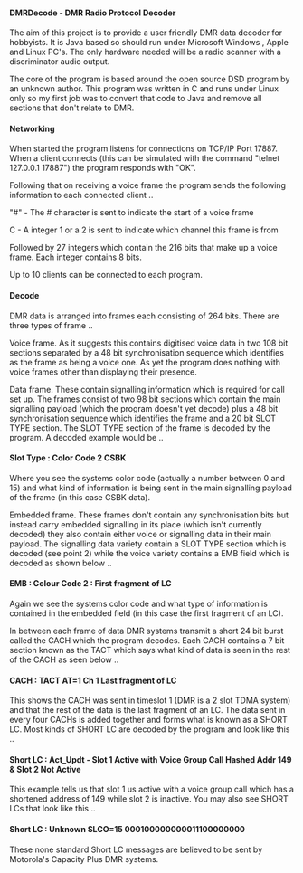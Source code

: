 #### DMRDecode - DMR Radio Protocol Decoder
The aim of this project is to provide a user friendly DMR data decoder for hobbyists. It is Java based so should run under Microsoft Windows , Apple and Linux PC's. The only hardware needed will be a radio scanner with a discriminator audio output.

The core of the program is based around the open source DSD program by an unknown author. This program was written in C and runs under Linux only so my first job was to convert that code to Java and remove all sections that don't relate to DMR.

#### Networking
When started the program listens for connections on TCP/IP Port 17887. When a client connects (this can be simulated with the command "telnet 127.0.0.1 17887") the program responds with "OK".

Following that on receiving a voice frame the program sends the following information to each connected client ..

"#" - The # character is sent to indicate the start of a voice frame

C - A integer 1 or a 2 is sent to indicate which channel this frame is from

Followed by 27 integers which contain the 216 bits that make up a voice frame. Each integer contains 8 bits.

Up to 10 clients can be connected to each program.

#### Decode
DMR data is arranged into frames each consisting of 264 bits. There are three types of frame ..

Voice frame. As it suggests this contains digitised voice data in two 108 bit sections separated by a 48 bit synchronisation sequence which identifies as the frame as being a voice one. As yet the program does nothing with voice frames other than displaying their presence.

Data frame. These contain signalling information which is required for call set up. The frames consist of two 98 bit sections which contain the main signalling payload (which the program doesn't yet decode) plus a 48 bit synchronisation sequence which identifies the frame and a 20 bit SLOT TYPE section. The SLOT TYPE section of the frame is decoded by the program. A decoded example would be ..

#### Slot Type : Color Code 2 CSBK

Where you see the systems color code (actually a number between 0 and 15) and what kind of information is being sent in the main signalling payload of the frame (in this case CSBK data).

Embedded frame. These frames don't contain any synchronisation bits but instead carry embedded signalling in its place (which isn't currently decoded) they also contain either voice or signalling data in their main payload. The signalling data variety contain a SLOT TYPE section which is decoded (see point 2) while the voice variety contains a EMB field which is decoded as shown below ..

#### EMB : Colour Code 2 : First fragment of LC

Again we see the systems color code and what type of information is contained in the embedded field (in this case the first fragment of an LC).

In between each frame of data DMR systems transmit a short 24 bit burst called the CACH which the program decodes. Each CACH contains a 7 bit section known as the TACT which says what kind of data is seen in the rest of the CACH as seen below ..

#### CACH : TACT AT=1 Ch 1 Last fragment of LC

This shows the CACH was sent in timeslot 1 (DMR is a 2 slot TDMA system) and that the rest of the data is the last fragment of an LC. The data sent in every four CACHs is added together and forms what is known as a SHORT LC. Most kinds of SHORT LC are decoded by the program and look like this ..

#### Short LC : Act_Updt - Slot 1 Active with Voice Group Call Hashed Addr 149 & Slot 2 Not Active

This example tells us that slot 1 us active with a voice group call which has a shortened address of 149 while slot 2 is inactive. You may also see SHORT LCs that look like this ..

#### Short LC : Unknown SLCO=15 000100000000011100000000

These none standard Short LC messages are believed to be sent by Motorola's Capacity Plus DMR systems.
